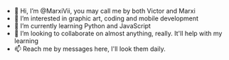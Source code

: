 - 👋 Hi, I’m @MarxiVii, you may call me by both Victor and Marxi
- 👀 I’m interested in graphic art, coding and mobile development
- 🌱 I’m currently learning Python and JavaScript
- 💞️ I’m looking to collaborate on almost anything, really. It'll help with my learning
- 📫 Reach me by messages here, I'll look them daily.

<!---
VMarxi/VMarxi is a ✨ special ✨ repository because its `README.md` (this file) appears on your GitHub profile.
You can click the Preview link to take a look at your changes.
--->
